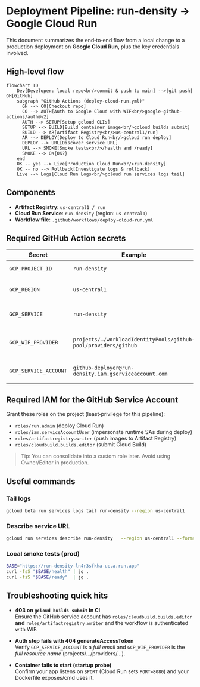 # Deployment Pipeline: run-density → Google Cloud Run

This document summarizes the end‑to‑end flow from a local change to a production deployment on **Google Cloud Run**, plus the key credentials involved.

## High‑level flow

```mermaid
flowchart TD
    Dev[Developer: local repo<br/>commit & push to main] -->|git push| GH[GitHub]
    subgraph "GitHub Actions (deploy-cloud-run.yml)"
      GH --> CO[Checkout repo]
      CO --> AUTH[Auth to Google Cloud with WIF<br/>google-github-actions/auth@v2]
      AUTH --> SETUP[Setup gcloud CLIs]
      SETUP --> BUILD[Build container image<br/>gcloud builds submit]
      BUILD --> AR[Artifact Registry<br/>us-central1/run]
      AR --> DEPLOY[Deploy to Cloud Run<br/>gcloud run deploy]
      DEPLOY --> URL[Discover service URL]
      URL --> SMOKE[Smoke tests<br/>/health and /ready]
      SMOKE --> OK{OK?}
    end
    OK -- yes --> Live[Production Cloud Run<br/>run-density]
    OK -- no --> Rollback[Investigate logs & rollback]
    Live --> Logs[Cloud Run Logs<br/>gcloud run services logs tail]
```

## Components

- **Artifact Registry**: `us-central1 / run`
- **Cloud Run Service**: `run-density` (region: `us-central1`)
- **Workflow file**: `.github/workflows/deploy-cloud-run.yml`

## Required GitHub Action secrets

| Secret | Example | Notes |
|---|---|---|
| `GCP_PROJECT_ID` | `run-density` | GCP project ID |
| `GCP_REGION` | `us-central1` | Must match Cloud Run region |
| `GCP_SERVICE` | `run-density` | Cloud Run service name |
| `GCP_WIF_PROVIDER` | `projects/…/workloadIdentityPools/github-pool/providers/github` | Full provider resource name |
| `GCP_SERVICE_ACCOUNT` | `github-deployer@run-density.iam.gserviceaccount.com` | SA with deploy permissions |

## Required IAM for the GitHub Service Account

Grant these roles on the project (least‑privilege for this pipeline):

- `roles/run.admin` (deploy Cloud Run)
- `roles/iam.serviceAccountUser` (impersonate runtime SAs during deploy)
- `roles/artifactregistry.writer` (push images to Artifact Registry)
- `roles/cloudbuild.builds.editor` (submit Cloud Build)

> Tip: You can consolidate into a custom role later. Avoid using Owner/Editor in production.

## Useful commands

### Tail logs
```bash
gcloud beta run services logs tail run-density --region us-central1
```

### Describe service URL
```bash
gcloud run services describe run-density   --region us-central1 --format='value(status.url)'
```

### Local smoke tests (prod)
```bash
BASE="https://run-density-ln4r3sfkha-uc.a.run.app"
curl -fsS "$BASE/health" | jq .
curl -fsS "$BASE/ready"  | jq .
```

## Troubleshooting quick hits

- **403 on `gcloud builds submit` in CI**  
  Ensure the GitHub service account has `roles/cloudbuild.builds.editor` **and** `roles/artifactregistry.writer` and the workflow is authenticated with WIF.

- **Auth step fails with 404 generateAccessToken**  
  Verify `GCP_SERVICE_ACCOUNT` is a *full email* and `GCP_WIF_PROVIDER` is the *full resource name* (projects/…/providers/…).

- **Container fails to start (startup probe)**  
  Confirm your app listens on `$PORT` (Cloud Run sets `PORT=8080`) and your Dockerfile exposes/cmd uses it.
